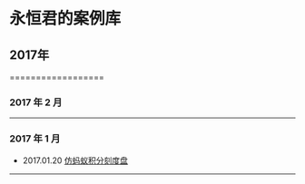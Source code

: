 # 永恒君的案例库

## 2017年
==================
### 2017 年 2 月
-------------

### 2017 年 1 月
* 2017.01.20 [仿蚂蚁积分刻度盘](https://foreverz133.github.io/demos/mayicircle.html)
-------------